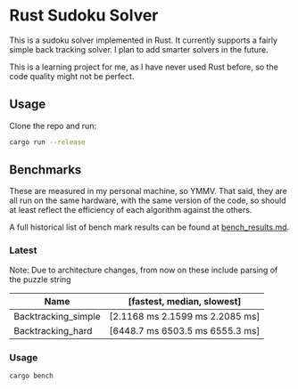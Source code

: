 # Rust Sudoku Solver
This is a sudoku solver implemented in Rust. It currently supports a fairly simple back tracking solver. I plan to add smarter solvers in the future.

This is a learning project for me, as I have never used Rust before, so the code quality might not be perfect.

## Usage

Clone the repo and run:

```bash
cargo run --release
```
##  Benchmarks
These are measured in my personal machine, so YMMV. That said, they are all run on the same hardware, with the same version of the code, so should at least reflect the efficiency of each algorithm against the others.

A full historical list of bench mark results can be found at [bench_results.md](/benches/bench_results.md).

### Latest
Note: Due to architecture changes, from now on these include parsing of the puzzle string

Name | [fastest, median, slowest]
--- | --- 
Backtracking_simple | [2.1168 ms 2.1599 ms 2.2085 ms]
Backtracking_hard | [6448.7 ms 6503.5 ms 6555.3 ms]

### Usage
```bash
cargo bench
```
